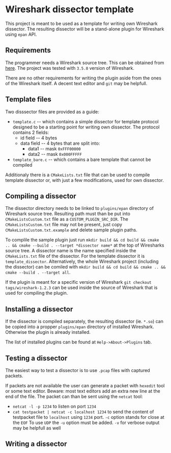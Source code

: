 # Wireshark dissector template

This project is meant to be used as a template for writing own Wireshark dissector.
The resulting dissector will be a stand-alone plugin for Wireshark using `epan` API.

## Requirements

The programmer needs a Wireshark source tree. This can be obtained from
[here](https://gitlab.com/wireshark/wireshark). The project was tested with `3.5.0` version of Wireshark.

There are no other requirements for writing the plugin aside from the ones of the Wireshark itself.
A decent text editor and `git` may be helpfull.

## Template files

Two disssector files are provided as a guide:
- `template.c` -- which contains a simple dissector for template protocol designed to be
a starting point for writing own dissector. The protocol contains 2 fields:
	- id field -- 4 bytes
	- data field -- 4 bytes that are split into:
		- data1 -- mask `0xFFF00000`
		- data2 -- mask `0x000FFFFF`
- `template_bare.c` -- which contains a bare template that cannot be compiled

Additionaly there is a `CMakeLists.txt` file that can be used to compile template dissector
or, with just a few modifications, used for own dissector.

## Compiling a dissector

The dissector directory needs to be linked to `plugins/epan` directory of Wireshark source tree.
Resulting path must than be put into `CMakeListsCustom.txt` file as a `CUSTOM_PLUGIN_SRC_DIR`.
The `CMakeListsCustom.txt` file may not be present, just copy `CMakeListsCustom.txt.example` and delete
sample plugin paths.

To complile the sample plugin just run
`mkdir build && cd build && cmake .. && cmake --build . --target *dissector name*`
at the top of Wiresharks source tree.
A dissector name is the name specified inside the `CMakeLists.txt` file of the dissector.
For the template dissector it is `template_dissector`.
Alternatively, the whole Wireshark project (including the dissector) can be comiled with
`mkdir build && cd build && cmake .. && cmake --build . --target all`.

If the plugin is meant for a specific version of Wireshark `git checkout tags/wireshark-1.2.3`
can be used inside the source of Wireshark that is used for compiling the plugin.

## Installing a dissector

If the dissector is compiled separately, the resulting dissector (ie. `*.so`) can be copied
into a propper `plugins/epan` directory of installed Wireshark. Otherwise the plugin is already installed.

The list of installed plugins can be found at `Help->About->Plugins` tab.

## Testing a dissector

The easiest way to test a dissector is to use `.pcap` files with captured packets.

If packets are not available the user can generate a packet with `hexedit` tool or some text editor.
Beware: most text editors add an extra new line at the end of the file.
The packet can than be sent using the `netcat` tool:
- `netcat -l -p 1234` to listen on port `1234`
- `cat testpacket | netcat -c localhost 1234` to send the content of testpacket file to `localhost` using `1234`
port. `-c` option stands for close at the `EOF`
To use `UDP` the `-u` option must be added. `-v` for verbose output may be helpfull as well

## Writing a dissector

